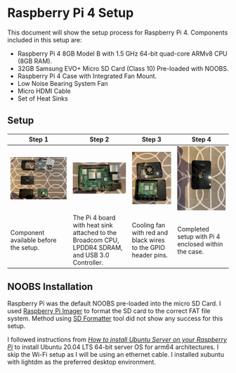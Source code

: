 # Raspberry Pi 4 Setup
This document will show the setup process for Raspberry Pi 4. Components included in this setup are:
- Raspberry Pi 4 8GB Model B with 1.5 GHz 64-bit quad-core ARMv8 CPU (8GB RAM).
- 32GB Samsung EVO+ Micro SD Card (Class 10) Pre-loaded with NOOBS.
- Raspberry Pi 4 Case with Integrated Fan Mount.
- Low Noise Bearing System Fan
- Micro HDMI Cable
- Set of Heat Sinks

## Setup
| Step 1 | Step 2 | Step 3 | Step 4 | 
| --- | --- | --- | --- |
| ![step1](/Hardware/photo/image5.jpeg) | ![step2](/Hardware/photo/image2.jpeg) | ![step3](/Hardware/photo/image0.jpeg) |  ![step4](/Hardware/photo/image6.jpeg) |
| Component available before the setup. | The Pi 4 board with heat sink attached to the Broadcom CPU, LPDDR4 SDRAM, and USB 3.0 Controller. | Cooling fan with red and black wires to the GPIO header pins. | Completed setup with Pi 4 enclosed within the case. |

## NOOBS Installation
Raspberry Pi was the default NOOBS pre-loaded into the micro SD Card. I used [Raspberry Pi Imager](https://github.com/raspberrypi/documentation/blob/master/installation/sdxc_formatting.md) to format the SD card to the correct FAT file system. Method using [SD Formatter](https://www.sdcard.org/downloads/formatter/) tool did not show any success for this setup. 

I followed instructions from [*How to install Ubuntu Server on your Raspberry Pi*](https://ubuntu.com/tutorials/how-to-install-ubuntu-on-your-raspberry-pi#1-overview) to install Ubuntu 20.04 LTS 64-bit server OS for arm64 architectures. I skip the Wi-Fi setup as I will be using an ethernet cable. I installed xubuntu with lightdm as the preferred desktop environment. 
